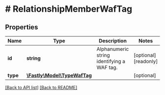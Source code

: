 # # RelationshipMemberWafTag

## Properties

Name | Type | Description | Notes
------------ | ------------- | ------------- | -------------
**id** | **string** | Alphanumeric string identifying a WAF tag. | [optional] [readonly]
**type** | [**\Fastly\Model\TypeWafTag**](TypeWafTag.md) |  | [optional]

[[Back to API list]](../../README.md#endpoints) [[Back to README]](../../README.md)
